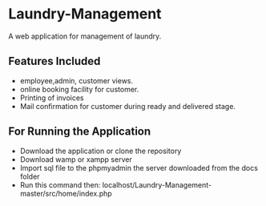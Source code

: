 # Laundry-Management
A web application for management of laundry.<br>


## Features Included
* employee,admin, customer views.
* online booking facility for customer.
* Printing of invoices
* Mail confirmation for customer during ready and delivered stage.


## For Running the Application
* Download the application or clone the repository
* Download wamp or xampp server
* Import sql file to the phpmyadmin the server downloaded from the docs folder
* Run this command then: localhost/Laundry-Management-master/src/home/index.php
